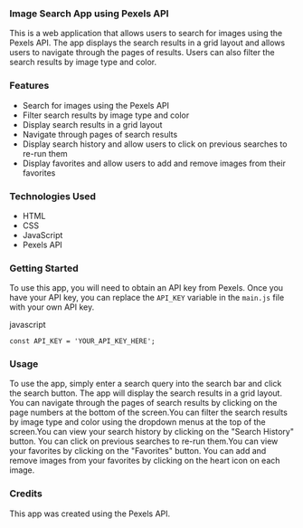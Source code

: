 ### Image Search App using Pexels API

This is a web application that allows users to search for images using the Pexels API. The app displays the search results in a grid layout and allows users to navigate through the pages of results. Users can also filter the search results by image type and color.

### Features

-   Search for images using the Pexels API
-   Filter search results by image type and color
-   Display search results in a grid layout
-   Navigate through pages of search results
-   Display search history and allow users to click on previous searches to re-run them
-   Display favorites and allow users to add and remove images from their favorites

### Technologies Used

-   HTML
-   CSS
-   JavaScript
-   Pexels API

### Getting Started

To use this app, you will need to obtain an API key from Pexels. Once you have your API key, you can replace the `API_KEY` variable in the `main.js` file with your own API key.

javascript

`const API_KEY = 'YOUR_API_KEY_HERE';` 

### Usage

To use the app, simply enter a search query into the search bar and click the search button. The app will display the search results in a grid layout. You can navigate through the pages of search results by clicking on the page numbers at the bottom of the screen.You can filter the search results by image type and color using the dropdown menus at the top of the screen.You can view your search history by clicking on the "Search History" button. You can click on previous searches to re-run them.You can view your favorites by clicking on the "Favorites" button. You can add and remove images from your favorites by clicking on the heart icon on each image.

### Credits

This app was created using the Pexels API.
